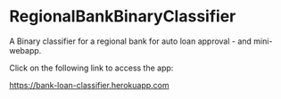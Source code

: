 # RegionalBankBinaryClassifier

A Binary classifier for a regional bank for auto loan approval - and mini-webapp.

Click on the following link to access the app:

https://bank-loan-classifier.herokuapp.com
